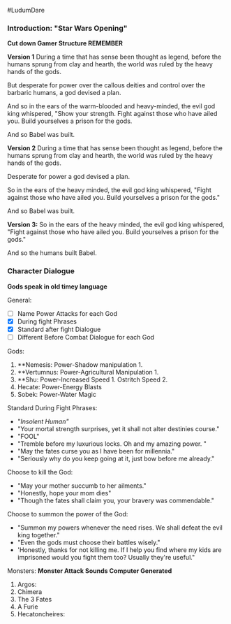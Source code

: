 #LudumDare 
### Introduction: "Star Wars Opening"

**Cut down Gamer Structure REMEMBER** 

**Version 1**
During a time that has sense been thought as legend, before the humans sprung from clay and hearth, the world was ruled by the heavy hands of the gods. 

But desperate for power over the callous deities and control over the barbaric humans, a god devised a plan.

And so in the ears of the warm-blooded and heavy-minded, the evil god king whispered, "Show your strength. Fight against those who have ailed you. Build yourselves a prison for the gods. 

And so Babel was built. 

**Version 2**
During a time that has sense been thought as legend, before the humans sprung from clay and hearth, the world was ruled by the heavy hands of the gods. 

Desperate for power a god devised a plan.

So in the ears of the heavy minded, the evil god king whispered, "Fight against those who have ailed you. Build yourselves a prison for the gods."

And so Babel was built.

**Version 3:**
So in the ears of the heavy minded, the evil god king whispered, "Fight against those who have ailed you. Build yourselves a prison for the gods."

And so the humans built Babel.

### Character Dialogue 
**Gods speak in old timey language**

General:
- [ ] Name Power Attacks for each God
- [x] During fight Phrases
- [x] Standard after fight Dialogue
- [ ] Different Before Combat Dialogue for each God

Gods:
1. **Nemesis: Power-Shadow manipulation 
		1.  
2. **Vertumnus: Power-Agricultural Manipulation
		1. 
3. **Shu: Power-Increased Speed 
		1. Ostritch Speed
		2. 
4. Hecate: Power-Energy Blasts
5. Sobek: Power-Water Magic

Standard During Fight Phrases:
- "*Insolent Human"* 
- "Your mortal strength surprises, yet it shall not alter destinies course."
- "FOOL"
- "Tremble before my luxurious locks. Oh and my amazing power. "
- "May the fates curse you as I have been for millennia."
- "Seriously why do you keep going at it, just bow before me already."

Choose to kill the God: 
- "May your mother succumb to her ailments." 
- "Honestly, hope your mom dies"
- "Though the fates shall claim you, your bravery was commendable." 

Choose to summon the power of the God: 
- "Summon my powers whenever the need rises. We shall defeat the evil king together."
- "Even the gods must choose their battles wisely."
- 'Honestly, thanks for not killing me. If I help you find where my kids are imprisoned would you fight them too? Usually they're useful."

Monsters: **Monster Attack Sounds Computer Generated**
1. Argos: 
2. Chimera
3. The 3 Fates
4. A Furie
5. Hecatoncheires:





